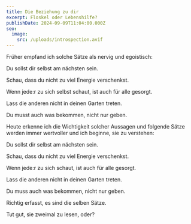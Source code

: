 ```yaml
---
title: Die Beziehung zu dir
excerpt: Floskel oder Lebenshilfe?
publishDate: 2024-09-09T11:04:00.000Z
seo:
  image:
    src: /uploads/introspection.avif
---
```

Früher empfand ich solche Sätze als nervig und egoistisch:



Du sollst dir selbst am nächsten sein.

Schau, dass du nicht zu viel Energie verschenkst.

Wenn jede:r zu sich selbst schaut, ist auch für alle gesorgt.

Lass die anderen nicht in deinen Garten treten.

Du musst auch was bekommen, nicht nur geben.



Heute erkenne ich die Wichtigkeit solcher Aussagen und folgende Sätze werden immer wertvoller und ich beginne, sie zu verstehen:



Du sollst dir selbst am nächsten sein.

Schau, dass du nicht zu viel Energie verschenkst.

Wenn jede:r zu sich schaut, ist auch für alle gesorgt.

Lass die anderen nicht in deinen Garten treten.

Du muss auch was bekommen, nicht nur geben.



Richtig erfasst, es sind die selben Sätze.

Tut gut, sie zweimal zu lesen, oder?
